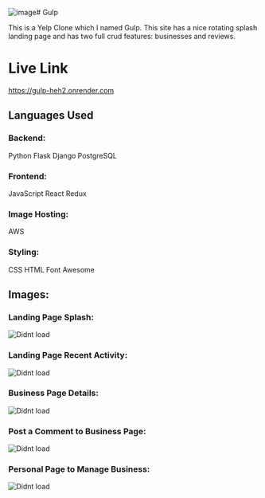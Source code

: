 ![image](https://github.com/Gdavidu/Gulp-Capstone/assets/122952720/7f15351a-4da2-4500-ad11-3f5e29b87a38)# Gulp

This is a Yelp Clone which I named Gulp. This site has a nice rotating splash landing page and has two full crud features: businesses and reviews. 

# Live Link
https://gulp-heh2.onrender.com


## Languages Used

### Backend:
Python
Flask
Django
PostgreSQL

### Frontend:
JavaScript
React
Redux

### Image Hosting:
AWS 

### Styling:
CSS
HTML
Font Awesome

## Images:

### Landing Page Splash:
![Didnt load](https://gulp-bucket.s3.us-west-1.amazonaws.com/Gulp+Images/landing1.png)

### Landing Page Recent Activity:
![Didnt load](https://gulp-bucket.s3.us-west-1.amazonaws.com/Gulp+Images/Landing2.png)

### Business Page Details:
![Didnt load](https://gulp-bucket.s3.us-west-1.amazonaws.com/Gulp+Images/Bus1.png)

### Post a Comment to Business Page:
![Didnt load](https://gulp-bucket.s3.us-west-1.amazonaws.com/Gulp+Images/Bus2.png)

### Personal Page to Manage Business:
![Didnt load](https://gulp-bucket.s3.us-west-1.amazonaws.com/Gulp+Images/Personal1.png)

